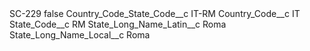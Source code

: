 <?xml version="1.0" encoding="UTF-8"?>
<CustomMetadata xmlns="http://soap.sforce.com/2006/04/metadata" xmlns:xsi="http://www.w3.org/2001/XMLSchema-instance" xmlns:xsd="http://www.w3.org/2001/XMLSchema">
    <label>SC-229</label>
    <protected>false</protected>
    <values>
        <field>Country_Code_State_Code__c</field>
        <value xsi:type="xsd:string">IT-RM</value>
    </values>
    <values>
        <field>Country_Code__c</field>
        <value xsi:type="xsd:string">IT</value>
    </values>
    <values>
        <field>State_Code__c</field>
        <value xsi:type="xsd:string">RM</value>
    </values>
    <values>
        <field>State_Long_Name_Latin__c</field>
        <value xsi:type="xsd:string">Roma</value>
    </values>
    <values>
        <field>State_Long_Name_Local__c</field>
        <value xsi:type="xsd:string">Roma</value>
    </values>
</CustomMetadata>
